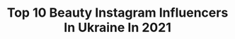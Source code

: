 ---
title: Top 10 Beauty Instagram Influencers In Ukraine In 2021
description: >-
  Find top beauty Instagram influencers in Ukraine in 2021. Most popular hashtags: #lookoftheday #odessa #lfc.
platform: Instagram
hits: 528
text_top: Identify the most popular Instagram accounts on inBeat.
text_bottom: Our database holds 528 Instagram influencers like this in Ukraine for you to pitch.
profiles:
  - username: "bloodymary013"
    fullname: >-
      Мария 🐱
    bio: >-
      💫Ambassador @miya.beauty.ukraine 🔗Miss Ukraine Universe Finalist ⚽️The most beautiful Liverpool fan by @eurosport
    location: "Ukraine"
    followers: 22797
    engagement: 861
    commentsToLikes: 0.050374
    id: ck6tq3zl9p91s0j7150651t12
    verified: false
    hashtags: "#odessa, #liverpoolfans, #lfcfamily, #liverpoolfc"
  - username: "lana_musienko"
    fullname: >-
      Лана Мусієнко
    bio: >-
      𝚒𝚗𝚏𝚕𝚞𝚎𝚗𝚌𝚎𝚛 🌪aesthetics, beauty, lifestyle 🤍українка з грецьким профілем ✉️реклама - @pr_musienko/gmail.com
    location: "Ukraine"
    followers: 133486
    engagement: 390
    commentsToLikes: 0.183409
    id: ck0ubfbkbefhs0i19o4omnxv6
    verified: false
    hashtags: ""
  - username: "__samburska"
    fullname: >-
      Танюша Самбурська🐻
    bio: >-
      🐒або Самбурятко ♥️кожний день з вами🤳🏻 ♥️happy wife 🥰 ♥️відкрила студію @samburska_beauty_bar у 18 років,дякуючи батькам♥️ ☺️обережно, багато сторі🙈
    location: "Ukraine"
    followers: 1412648
    engagement: 1044
    commentsToLikes: 0.017713
    id: ck5zzi67ybrrq0i145ne594x2
    verified: false
    hashtags: ""
  - username: "allabonya"
    fullname: >-
      Alla B.🕊
    bio: >-
      Купить новогодний бокс: @clipse.beautybox 📲 Старт продаж 5.11.2020💌
    location: "Ukraine"
    followers: 406777
    engagement: 382
    commentsToLikes: 0.034216
    id: ck5c3cvqwz28b0i11835e8dzn
    verified: true
    hashtags: ""
  - username: "christiniya_"
    fullname: >-
      ОБЗОР КОСМЕТИКИ💄BEAUTY БЛОГ💄
    bio: >-
      💁‍♀️Пишу отзывы о косметике 💯Честный обзор в сторис 💄#christiniya_beauty ♥️Каждый день лайк тайм 👇АКЦИИ И ПОДАРКИ ОТ HILLARY
    location: "Ukraine"
    followers: 12435
    engagement: 828
    commentsToLikes: 0.384655
    id: ck9habv87byeu0j78n810ilgl
    verified: false
    hashtags: "#ukraine, #lookoftheday, #liketimeukraine, #dnepr"
  - username: "karyavlasova"
    fullname: >-
      
    bio: >-
      @karryvl i’m surrounded by inner beauty portrait photographer, content creator future interior designer
    location: "Ukraine"
    followers: 7124
    engagement: 784
    commentsToLikes: 0.107937
    id: ckap1keepuwov0i78w31sow5v
    verified: false
    hashtags: ""
  - username: "anastasiiia.kos"
    fullname: >-
      𝒜𝓃𝒶𝓈𝓉𝒶𝓈𝒾𝒶 𝒦𝑜𝓈𝓉𝓎𝓊𝓀
    bio: >-
      Lifestyle. Pink mood. Beautymommy of #littleшвачка 💌anastasiiiakos@gmail.com 𝐕𝐋𝐎𝐆 𝓜𝓸𝓶 𝓽𝓸 𝓫𝓮:
    location: "Ukraine"
    followers: 54075
    engagement: 263
    commentsToLikes: 0.144497
    id: ck0w1eh5yixs70i19slug998e
    verified: false
    hashtags: "#little, #6months, #akos, #yvesrocher"
  - username: "mila_korneli"
    fullname: >-
      Людмила Корнелюк
    bio: >-
      Mommy #leia_korn Traveller Beauty & lifestyle Cooperation -@korneli.cooperation /📩 Youtube👇🏻
    location: "Ukraine"
    followers: 141429
    engagement: 975
    commentsToLikes: 0.014661
    id: ck5c2mseyxk5d0i114gpdout8
    verified: false
    hashtags: "#halloween, #details, #lookoftheday"
  - username: "dikushnir"
    fullname: >-
      Diana Kushnir
    bio: >-
      ◽️Одна серед трьох мужчин 🥰. ◽️Червоний диплом юриста 👩🏻‍🎓. ◽️Korean shop @diso_beauty 🧴
    location: "Ukraine"
    followers: 10787
    engagement: 602
    commentsToLikes: 0.153500
    id: ck15tpmwoj9um0i19alk1gcf5
    verified: false
    hashtags: "#shopping, #shop, #stayhome, #vsco"
  - username: "sashaabo"
    fullname: >-
      САША ПУСТОВІТ 🕊
    bio: >-
      ▫️Business & beautymama ▫️пішла з інтернатури➡️ відкрила салон @stories.by.sashaabo ▫️будую dream house 🏡 ▫️Influencer № 1 🇺🇦 ▫️📩@sashaabo.sashaabo
    location: "Ukraine"
    followers: 1950128
    engagement: 506
    commentsToLikes: 0.016984
    id: ck1399zysk9io0i19nnsncju1
    verified: false
    hashtags: "#iphone12, #halloweenmakeup, #halloween, #sashaabo"
---